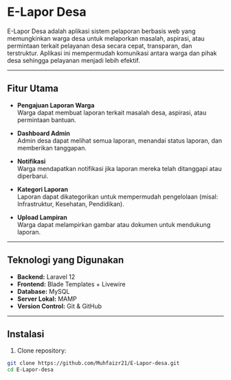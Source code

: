 # E-Lapor Desa

E-Lapor Desa adalah aplikasi sistem pelaporan berbasis web yang memungkinkan warga desa untuk melaporkan masalah, aspirasi, atau permintaan terkait pelayanan desa secara cepat, transparan, dan terstruktur. Aplikasi ini mempermudah komunikasi antara warga dan pihak desa sehingga pelayanan menjadi lebih efektif.

---

## Fitur Utama

- **Pengajuan Laporan Warga**  
  Warga dapat membuat laporan terkait masalah desa, aspirasi, atau permintaan bantuan.

- **Dashboard Admin**  
  Admin desa dapat melihat semua laporan, menandai status laporan, dan memberikan tanggapan.

- **Notifikasi**  
  Warga mendapatkan notifikasi jika laporan mereka telah ditanggapi atau diperbarui.

- **Kategori Laporan**  
  Laporan dapat dikategorikan untuk mempermudah pengelolaan (misal: Infrastruktur, Kesehatan, Pendidikan).

- **Upload Lampiran**  
  Warga dapat melampirkan gambar atau dokumen untuk mendukung laporan.

---

## Teknologi yang Digunakan

- **Backend:** Laravel 12  
- **Frontend:** Blade Templates + Livewire  
- **Database:** MySQL  
- **Server Lokal:** MAMP  
- **Version Control:** Git & GitHub  

---

## Instalasi

1. Clone repository:

```bash
git clone https://github.com/Muhfaizr21/E-Lapor-desa.git
cd E-Lapor-desa
